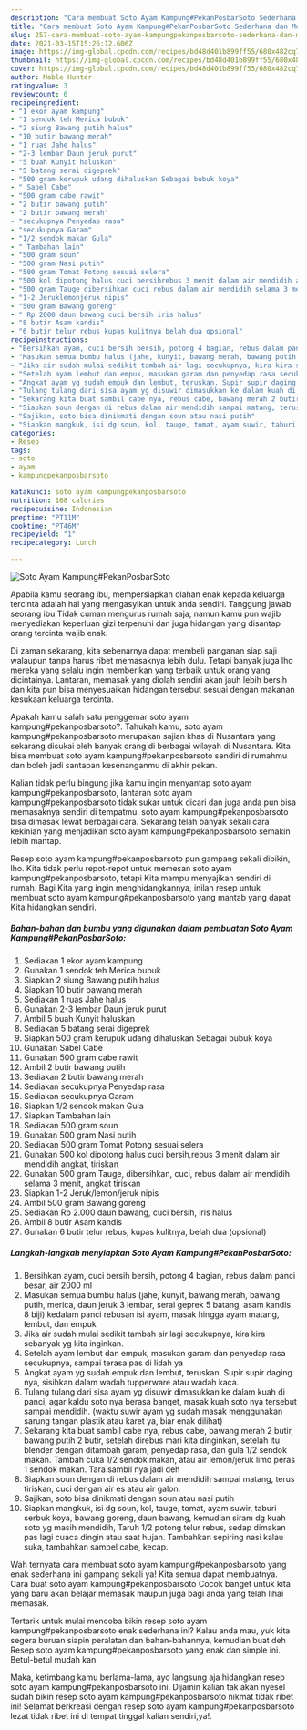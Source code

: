 ```yaml
---
description: "Cara membuat Soto Ayam Kampung#PekanPosbarSoto Sederhana dan Mudah Dibuat"
title: "Cara membuat Soto Ayam Kampung#PekanPosbarSoto Sederhana dan Mudah Dibuat"
slug: 257-cara-membuat-soto-ayam-kampungpekanposbarsoto-sederhana-dan-mudah-dibuat
date: 2021-03-15T15:26:12.606Z
image: https://img-global.cpcdn.com/recipes/bd48d401b899ff55/680x482cq70/soto-ayam-kampungpekanposbarsoto-foto-resep-utama.jpg
thumbnail: https://img-global.cpcdn.com/recipes/bd48d401b899ff55/680x482cq70/soto-ayam-kampungpekanposbarsoto-foto-resep-utama.jpg
cover: https://img-global.cpcdn.com/recipes/bd48d401b899ff55/680x482cq70/soto-ayam-kampungpekanposbarsoto-foto-resep-utama.jpg
author: Mable Hunter
ratingvalue: 3
reviewcount: 6
recipeingredient:
- "1 ekor ayam kampung"
- "1 sendok teh Merica bubuk"
- "2 siung Bawang putih halus"
- "10 butir bawang merah"
- "1 ruas Jahe halus"
- "2-3 lembar Daun jeruk purut"
- "5 buah Kunyit haluskan"
- "5 batang serai digeprek"
- "500 gram kerupuk udang dihaluskan Sebagai bubuk koya"
- " Sabel Cabe"
- "500 gram cabe rawit"
- "2 butir bawang putih"
- "2 butir bawang merah"
- "secukupnya Penyedap rasa"
- "secukupnya Garam"
- "1/2 sendok makan Gula"
- " Tambahan lain"
- "500 gram soun"
- "500 gram Nasi putih"
- "500 gram Tomat Potong sesuai selera"
- "500 kol dipotong halus cuci bersihrebus 3 menit dalam air mendidih angkat tiriskan"
- "500 gram Tauge dibersihkan cuci rebus dalam air mendidih selama 3 menit angkat tiriskan"
- "1-2 Jeruklemonjeruk nipis"
- "500 gram Bawang goreng"
- " Rp 2000 daun bawang cuci bersih iris halus"
- "8 butir Asam kandis"
- "6 butir telur rebus kupas kulitnya belah dua opsional"
recipeinstructions:
- "Bersihkan ayam, cuci bersih bersih, potong 4 bagian, rebus dalam panci besar, air 2000 ml"
- "Masukan semua bumbu halus (jahe, kunyit, bawang merah, bawang putih, merica, daun jeruk 3 lembar, serai geprek 5 batang, asam kandis 8 biji) kedalam panci rebusan isi ayam, masak hingga ayam matang, lembut, dan empuk"
- "Jika air sudah mulai sedikit tambah air lagi secukupnya, kira kira sebanyak yg kita inginkan."
- "Setelah ayam lembut dan empuk, masukan garam dan penyedap rasa secukupnya, sampai terasa pas di lidah ya"
- "Angkat ayam yg sudah empuk dan lembut, teruskan. Supir supir daging nya, sisihkan dalam wadah tupperware atau wadah kaca."
- "Tulang tulang dari sisa ayam yg disuwir dimasukkan ke dalam kuah di panci, agar kaldu soto nya berasa banget, masak kuah soto nya tersebut sampai mendidih. (waktu suwir ayam yg sudah masak menggunakan sarung tangan plastik atau karet ya, biar enak dilihat)"
- "Sekarang kita buat sambil cabe nya, rebus cabe, bawang merah 2 butir, bawang putih 2 butir, setelah direbus mari kita dinginkan, setelah itu blender dengan ditambah garam, penyedap rasa, dan gula 1/2 sendok makan. Tambah cuka 1/2 sendok makan, atau air lemon/jeruk limo peras 1 sendok makan. Tara sambil nya jadi deh"
- "Siapkan soun dengan di rebus dalam air mendidih sampai matang, terus tiriskan, cuci dengan air es atau air galon."
- "Sajikan, soto bisa dinikmati dengan soun atau nasi putih"
- "Siapkan mangkuk, isi dg soun, kol, tauge, tomat, ayam suwir, taburi serbuk koya, bawang goreng, daun bawang, kemudian siram dg kuah soto yg masih mendidih, Taruh 1/2 potong telur rebus, sedap dimakan pas lagi cuaca dingin atau saat hujan. Tambahkan sepiring nasi kalau suka, tambahkan sampel cabe, kecap."
categories:
- Resep
tags:
- soto
- ayam
- kampungpekanposbarsoto

katakunci: soto ayam kampungpekanposbarsoto 
nutrition: 168 calories
recipecuisine: Indonesian
preptime: "PT11M"
cooktime: "PT46M"
recipeyield: "1"
recipecategory: Lunch

---
```



![Soto Ayam Kampung#PekanPosbarSoto](https://img-global.cpcdn.com/recipes/bd48d401b899ff55/680x482cq70/soto-ayam-kampungpekanposbarsoto-foto-resep-utama.jpg)

Apabila kamu seorang ibu, mempersiapkan olahan enak kepada keluarga tercinta adalah hal yang mengasyikan untuk anda sendiri. Tanggung jawab seorang ibu Tidak cuman mengurus rumah saja, namun kamu pun wajib menyediakan keperluan gizi terpenuhi dan juga hidangan yang disantap orang tercinta wajib enak.

Di zaman  sekarang, kita sebenarnya dapat membeli panganan siap saji walaupun tanpa harus ribet memasaknya lebih dulu. Tetapi banyak juga lho mereka yang selalu ingin memberikan yang terbaik untuk orang yang dicintainya. Lantaran, memasak yang diolah sendiri akan jauh lebih bersih dan kita pun bisa menyesuaikan hidangan tersebut sesuai dengan makanan kesukaan keluarga tercinta. 



Apakah kamu salah satu penggemar soto ayam kampung#pekanposbarsoto?. Tahukah kamu, soto ayam kampung#pekanposbarsoto merupakan sajian khas di Nusantara yang sekarang disukai oleh banyak orang di berbagai wilayah di Nusantara. Kita bisa membuat soto ayam kampung#pekanposbarsoto sendiri di rumahmu dan boleh jadi santapan kesenanganmu di akhir pekan.

Kalian tidak perlu bingung jika kamu ingin menyantap soto ayam kampung#pekanposbarsoto, lantaran soto ayam kampung#pekanposbarsoto tidak sukar untuk dicari dan juga anda pun bisa memasaknya sendiri di tempatmu. soto ayam kampung#pekanposbarsoto bisa dimasak lewat berbagai cara. Sekarang telah banyak sekali cara kekinian yang menjadikan soto ayam kampung#pekanposbarsoto semakin lebih mantap.

Resep soto ayam kampung#pekanposbarsoto pun gampang sekali dibikin, lho. Kita tidak perlu repot-repot untuk memesan soto ayam kampung#pekanposbarsoto, tetapi Kita mampu menyajikan sendiri di rumah. Bagi Kita yang ingin menghidangkannya, inilah resep untuk membuat soto ayam kampung#pekanposbarsoto yang mantab yang dapat Kita hidangkan sendiri.

<!--inarticleads1-->

##### Bahan-bahan dan bumbu yang digunakan dalam pembuatan Soto Ayam Kampung#PekanPosbarSoto:

1. Sediakan 1 ekor ayam kampung
1. Gunakan 1 sendok teh Merica bubuk
1. Siapkan 2 siung Bawang putih halus
1. Siapkan 10 butir bawang merah
1. Sediakan 1 ruas Jahe halus
1. Gunakan 2-3 lembar Daun jeruk purut
1. Ambil 5 buah Kunyit haluskan
1. Sediakan 5 batang serai digeprek
1. Siapkan 500 gram kerupuk udang dihaluskan Sebagai bubuk koya
1. Gunakan  Sabel Cabe
1. Gunakan 500 gram cabe rawit
1. Ambil 2 butir bawang putih
1. Sediakan 2 butir bawang merah
1. Sediakan secukupnya Penyedap rasa
1. Sediakan secukupnya Garam
1. Siapkan 1/2 sendok makan Gula
1. Siapkan  Tambahan lain
1. Sediakan 500 gram soun
1. Gunakan 500 gram Nasi putih
1. Sediakan 500 gram Tomat Potong sesuai selera
1. Gunakan 500 kol dipotong halus cuci bersih,rebus 3 menit dalam air mendidih angkat, tiriskan
1. Gunakan 500 gram Tauge, dibersihkan, cuci, rebus dalam air mendidih selama 3 menit, angkat tiriskan
1. Siapkan 1-2 Jeruk/lemon/jeruk nipis
1. Ambil 500 gram Bawang goreng
1. Sediakan  Rp 2.000 daun bawang, cuci bersih, iris halus
1. Ambil 8 butir Asam kandis
1. Gunakan 6 butir telur rebus, kupas kulitnya, belah dua (opsional)




<!--inarticleads2-->

##### Langkah-langkah menyiapkan Soto Ayam Kampung#PekanPosbarSoto:

1. Bersihkan ayam, cuci bersih bersih, potong 4 bagian, rebus dalam panci besar, air 2000 ml
1. Masukan semua bumbu halus (jahe, kunyit, bawang merah, bawang putih, merica, daun jeruk 3 lembar, serai geprek 5 batang, asam kandis 8 biji) kedalam panci rebusan isi ayam, masak hingga ayam matang, lembut, dan empuk
1. Jika air sudah mulai sedikit tambah air lagi secukupnya, kira kira sebanyak yg kita inginkan.
1. Setelah ayam lembut dan empuk, masukan garam dan penyedap rasa secukupnya, sampai terasa pas di lidah ya
1. Angkat ayam yg sudah empuk dan lembut, teruskan. Supir supir daging nya, sisihkan dalam wadah tupperware atau wadah kaca.
1. Tulang tulang dari sisa ayam yg disuwir dimasukkan ke dalam kuah di panci, agar kaldu soto nya berasa banget, masak kuah soto nya tersebut sampai mendidih. (waktu suwir ayam yg sudah masak menggunakan sarung tangan plastik atau karet ya, biar enak dilihat)
1. Sekarang kita buat sambil cabe nya, rebus cabe, bawang merah 2 butir, bawang putih 2 butir, setelah direbus mari kita dinginkan, setelah itu blender dengan ditambah garam, penyedap rasa, dan gula 1/2 sendok makan. Tambah cuka 1/2 sendok makan, atau air lemon/jeruk limo peras 1 sendok makan. Tara sambil nya jadi deh
1. Siapkan soun dengan di rebus dalam air mendidih sampai matang, terus tiriskan, cuci dengan air es atau air galon.
1. Sajikan, soto bisa dinikmati dengan soun atau nasi putih
1. Siapkan mangkuk, isi dg soun, kol, tauge, tomat, ayam suwir, taburi serbuk koya, bawang goreng, daun bawang, kemudian siram dg kuah soto yg masih mendidih, Taruh 1/2 potong telur rebus, sedap dimakan pas lagi cuaca dingin atau saat hujan. Tambahkan sepiring nasi kalau suka, tambahkan sampel cabe, kecap.




Wah ternyata cara membuat soto ayam kampung#pekanposbarsoto yang enak sederhana ini gampang sekali ya! Kita semua dapat membuatnya. Cara buat soto ayam kampung#pekanposbarsoto Cocok banget untuk kita yang baru akan belajar memasak maupun juga bagi anda yang telah lihai memasak.

Tertarik untuk mulai mencoba bikin resep soto ayam kampung#pekanposbarsoto enak sederhana ini? Kalau anda mau, yuk kita segera buruan siapin peralatan dan bahan-bahannya, kemudian buat deh Resep soto ayam kampung#pekanposbarsoto yang enak dan simple ini. Betul-betul mudah kan. 

Maka, ketimbang kamu berlama-lama, ayo langsung aja hidangkan resep soto ayam kampung#pekanposbarsoto ini. Dijamin kalian tak akan nyesel sudah bikin resep soto ayam kampung#pekanposbarsoto nikmat tidak ribet ini! Selamat berkreasi dengan resep soto ayam kampung#pekanposbarsoto lezat tidak ribet ini di tempat tinggal kalian sendiri,ya!.

